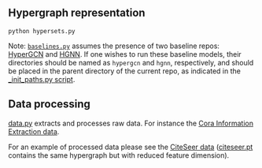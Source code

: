 ## Hypergraph representation

`python hypersets.py`


Note:
[`baselines.py`](baselines.py) assumes the presence of two baseline repos: [HyperGCN](https://github.com/malllabiisc/HyperGCN) and [HGNN](https://github.com/iMoonLab/HGNN). If one wishes to run these baseline models, their directories should be named as `hypergcn` and `hgnn`, respectively, and should be placed in the parent directory of the current repo, as indicated in the [_init_paths.py script](_init_paths.py).


## Data processing

[data.py](data.py) extracts and processes raw data. For instance the [Cora Information Extraction data](https://people.cs.umass.edu/mccallum/data.html).

For an example of processed data please see the [CiteSeer data](data/citeseer6cls3703.pt) ([citeseer.pt](data/citeseer.pt) contains the same hypergraph but with reduced feature dimension).
